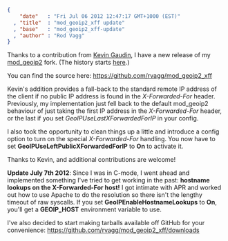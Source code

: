 ```json
{
    "date"   : "Fri Jul 06 2012 12:47:17 GMT+1000 (EST)"
  , "title"  : "mod_geoip2_xff update"
  , "base"   : "mod_geoip2_xff-update"
  , "author" : "Rod Vagg"
}
```

Thanks to a contribution from <a href="https://plus.google.com/105599514712357912650/posts">Kevin Gaudin</a>, I have a new release of my <a href="http://www.maxmind.com/app/mod_geoip">mod_geoip2</a> fork. (The history starts <a href="http://rod.vagg.org/2012/04/a-mod_geoip2-that-properly-handles-x-forwarded-for/">here</a>.)

You can find the source here: <a href="https://github.com/rvagg/mod_geoip2_xff">https://github.com/rvagg/mod_geoip2_xff</a>

Kevin's addition provides a fall-back to the standard remote IP address of the client if no public IP address is found in the <em>X-Forwarded-For</em> header. Previously, my implementation just fell back to the default mod_geoip2 behaviour of just taking the first IP address in the <em>X-Forwarded-For</em> header, or the last if you set <em>GeoIPUseLastXForwardedForIP</em> in your config.

I also took the opportunity to clean things up a little and introduce a config option to turn on the special <em>X-Forwarded-For</em> handling. You now have to set <strong>GeoIPUseLeftPublicXForwardedForIP</strong> to <strong>On</strong> to activate it.

Thanks to Kevin, and additional contributions are welcome!

<strong>Update July 7th 2012</strong>: Since I was in C-mode, I went ahead and implemented something I've tried to get working in the past: <strong>hostname lookups on the X-Forwarded-For host!</strong> I got intimate with APR and worked out how to use Apache to do the resolution so there isn't the lengthy timeout of raw syscalls. If you set <strong>GeoIPEnableHostnameLookups</strong> to <strong>On</strong>, you'll get a <strong>GEOIP_HOST</strong> environment variable to use.

I've also decided to start making tarballs available off GitHub for your convenience: <a href="https://github.com/rvagg/mod_geoip2_xff/downloads">https://github.com/rvagg/mod_geoip2_xff/downloads</a>